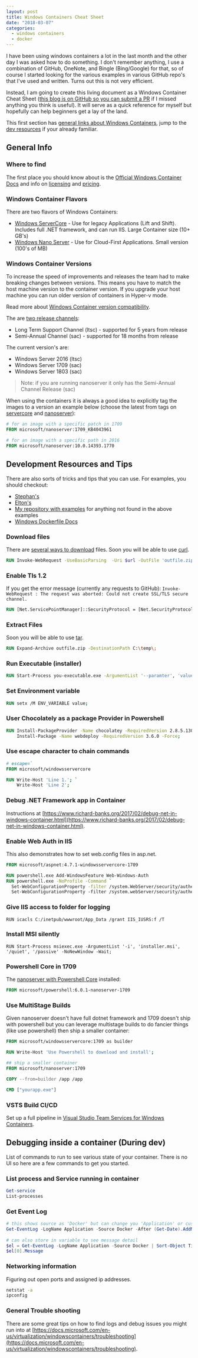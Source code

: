 ```yaml
---
layout: post
title: Windows Containers Cheat Sheet
date: "2018-03-07"
categories:
  - windows containers
  - docker
---
```


I have been using windows containers a lot in the last month and the other day I was asked how to do something.  I don't remember anything, I use a combination of GitHub, OneNote, and Bingle (Bing/Google) for that, so of course I started looking for the various examples in various GitHub repo's that I've used and written.  Turns out this is not very efficient.  

Instead, I am going to create this living document as a Windows Container Cheat Sheet ([this blog is on GitHub so you can submit a PR](https://github.com/jsturtevant/jsturtevant.github.io/edit/master/_posts/2018-03-07-Windows-Containers-Cheat-Sheet.md) if I missed anything you think is useful).  It will serve as a quick reference for myself but hopefully can help beginners get a lay of the land.

This first section has [general links about Windows Containers](#general-info), jump to the [dev resources](#development-resources-and-tips) if your already familiar.

## General Info

### Where to find 
The first place you should know about is the [Official Windows Container Docs](https://docs.microsoft.com/en-us/virtualization/windowscontainers/about/) and info on [licensing](https://www.microsoft.com/en-us/Licensing/product-licensing/windows-server-2016.aspx) and [pricing](https://www.microsoft.com/en-us/cloud-platform/windows-server-pricing).

### Windows Container Flavors
There are two flavors of Windows Containers: 

- [Windows ServerCore](https://hub.docker.com/r/microsoft/windowsservercore/) - Use for legacy Applications (Lift and Shift). Includes full .NET framework, and can run IIS.  Large Container size (10+ GB's)
- [Windows Nano Server](https://hub.docker.com/r/microsoft/nanoserver/) - Use for Cloud-First Applications. Small version (100's of MB)

### Windows Container Versions
To increase the speed of improvements and releases the team had to make breaking changes between versions.  This means you have to match the host machine version to the container version.  If you upgrade your host machine you can run older version of containers in Hyper-v mode.

Read more about [Windows Container version compatibility](https://docs.microsoft.com/en-us/virtualization/windowscontainers/deploy-containers/version-compatibility).

The are [two release channels](https://docs.microsoft.com/en-us/windows-server/get-started/semi-annual-channel-overview):

- Long Term Support Channel (ltsc) - supported for 5 years from release
- Semi-Annual Channel (sac) - supported for 18 months from release

The current version's are:

- Windows Server 2016 (ltsc)
- Windows Server 1709 (sac)
- Windows Server 1803 (sac)

> Note: if you are running nanoserver it only has the Semi-Annual Channel Release (sac)

When using the containers it is always a good idea to explicitly tag the images to a version an example below (choose the latest from tags on [servercore](https://hub.docker.com/r/microsoft/windowsservercore/tags/) and [nanoserver](https://hub.docker.com/r/microsoft/nanoserver/tags/)):

```dockerfile
# for an image with a specific patch in 1709
FROM microsoft/nanoserver:1709_KB4043961

# for an image with a specific path in 2016
FROM microsoft/nanoserver:10.0.14393.1770
```

## Development Resources and Tips
There are also sorts of tricks and tips that you can use.  For examples, you should checkout:
- [Stephan's](https://github.com/StefanScherer/dockerfiles-windows) 
- [Elton's](https://github.com/sixeyed/dockerfiles-windows) 
- [My repository with examples](https://github.com/jsturtevant/dockerfiles-windows)  for anything not found in the above examples
- [Windows Dockerfile Docs](https://docs.microsoft.com/en-us/virtualization/windowscontainers/manage-docker/manage-windows-dockerfile)

### Download files
There are [several ways to download](https://blog.jourdant.me/post/3-ways-to-download-files-with-powershell) files. Soon you will be able to use [curl](https://blogs.technet.microsoft.com/virtualization/2017/12/19/tar-and-curl-come-to-windows/).

```dockerfile
RUN Invoke-WebRequest -UseBasicParsing  -Uri $url -OutFile 'outfile.zip'; 
```

### Enable Tls 1.2
If you get the error message (currently any requests to GitHub): `Invoke-WebRequest : The request was aborted: Could not create SSL/TLS secure channel.`

```dockerfile
RUN [Net.ServicePointManager]::SecurityProtocol = [Net.SecurityProtocolType]::Tls12
```

### Extract Files
Soon you will be able to use [tar](https://blogs.technet.microsoft.com/virtualization/2017/12/19/tar-and-curl-come-to-windows/).

```dockerfile
RUN Expand-Archive outfile.zip -DestinationPath C:\temp\;
```

### Run Executable (installer)

```dockerfile
RUN Start-Process you-executable.exe -ArgumentList '--paramter', 'value' -NoNewWindow -Wait;
```

### Set Environment variable

```dockerfile
RUN setx /M ENV_VARIABLE value; 
```

### User Chocolately as a package Provider in Powershell

```dockerfile
RUN Install-PackageProvider -Name chocolatey -RequiredVersion 2.8.5.130 -Force; \
    Install-Package -Name webdeploy -RequiredVersion 3.6.0 -Force;
```

### Use escape character to chain commands

```dockerfile
# escape=`
FROM microsoft/windowsservercore

RUN Write-Host 'Line 1.'; `
    Write-Host 'Line 2';
```

### Debug .NET Framework app in Container
Instructions at [https://www.richard-banks.org/2017/02/debug-net-in-windows-container.html](https://www.richard-banks.org/2017/02/debug-net-in-windows-container.html). 

### Enable Web Auth in IIS
This also demonstrates how to set web.config files in asp.net.

```dockerfile
FROM microsoft/aspnet:4.7.1-windowsservercore-1709

RUN powershell.exe Add-WindowsFeature Web-Windows-Auth
RUN powershell.exe -NoProfile -Command `
  Set-WebConfigurationProperty -filter /system.WebServer/security/authentication/AnonymousAuthentication -name enabled -value false -PSPath IIS:\ ; `
  Set-WebConfigurationProperty -filter /system.webServer/security/authentication/windowsAuthentication -name enabled -value true -PSPath IIS:\ 
```

### Give IIS access to folder for logging

```
RUN icacls C:/inetpub/wwwroot/App_Data /grant IIS_IUSRS:f /T
```

### Install MSI silently

```
RUN Start-Process msiexec.exe -ArgumentList '-i', 'installer.msi', '/quiet', '/passive' -NoNewWindow -Wait;
```

### Powershell Core in 1709
The [nanoserver with Powershell Core](https://hub.docker.com/r/microsoft/powershell/) installed:

```dockerfile
FROM microsoft/powershell:6.0.1-nanoserver-1709
```

### Use MultiStage Builds
Given nanoserver doesn't have full dotnet framework and 1709 doesn't ship with powershell but you can leverage multistage builds to do fancier things (like use powershell) then ship a smaller container:

```dockerfile
FROM microsoft/windowsservercore:1709 as builder

RUN Write-Host 'Use Powershell to download and install';

## ship a smaller container
FROM microsoft/nanoserver:1709

COPY --from=builder /app /app

CMD ["yourapp.exe"]
```

### VSTS Build CI/CD
Set up a full pipeline in [Visual Studio Team Services for Windows Containers](https://code4clouds.com/2018/04/09/windows-container-pipeline/).

## Debugging inside a container (During dev)
List of commands to run to see various state of your container.  There is no UI so here are a few commands to get you started.

### List process and Service running in container

```powershell
Get-service
List-processes 
```

### Get Event Log

```powershell
# this shows source as 'Docker' but can change you 'Application' or custom
Get-EventLog -LogName Application -Source Docker -After (Get-Date).AddMinutes(-5) | Sort-Object Time
 
# can also store in variable to see message detail
$el = Get-EventLog -LogName Application -Source Docker | Sort-Object Time
$el[0].Message
```

### Networking information
Figuring out open ports and assigned ip addresses.

```cmd
netstat -a
ipconfig
```

### General Trouble shooting
There are some great tips on how to find logs and debug issues you might run into at [https://docs.microsoft.com/en-us/virtualization/windowscontainers/troubleshooting](https://docs.microsoft.com/en-us/virtualization/windowscontainers/troubleshooting).
